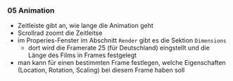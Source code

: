 ### 05 Animation
- Zeitleiste gibt an, wie lange die Animation geht
- Scrollrad zoomt die Zeitleitse
- im Properies-Fenster im Abschnitt `Render` gibt es die Sektion `Dimensions`
  - dort wird die Framerate 25 (für Deutschland) eingstellt und die Länge des Films in Frames festgelegt
- man kann für einen bestimmten Frame festlegen, welche Eigenschaften (Location, Rotation, Scaling) 
  bei diesem Frame haben soll
